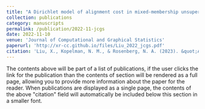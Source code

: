 ```yaml
---
title: "A Dirichlet model of alignment cost in mixed-membership unsupervised clustering"
collection: publications
category: manuscripts
permalink: /publication/2022-11-jcgs
date: 2022-11-10
venue: 'Journal of Computational and Graphical Statistics'
paperurl: 'http://xr-cc.github.io/files/Liu_2022_jcgs.pdf'
citation: 'Liu, X., Kopelman, N. M., & Rosenberg, N. A. (2023). &quot;A dirichlet model of alignment cost in mixed-membership unsupervised clustering.&quot; <i>Journal of Computational and Graphical Statistics</i>. 32(3).'
---
```


The contents above will be part of a list of publications, if the user clicks the link for the publication than the contents of section will be rendered as a full page, allowing you to provide more information about the paper for the reader. When publications are displayed as a single page, the contents of the above "citation" field will automatically be included below this section in a smaller font.
